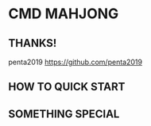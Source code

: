 # CMD MAHJONG

## THANKS!
penta2019 https://github.com/penta2019

## HOW TO QUICK START

## SOMETHING SPECIAL
